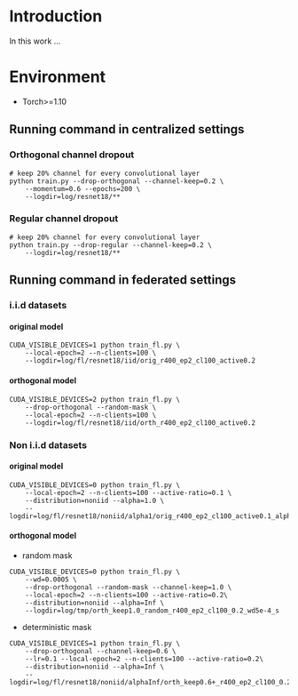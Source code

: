 # Introduction
In this work ...

# Environment
- Torch>=1.10


## Running command in centralized settings

### Orthogonal channel dropout

```shell
# keep 20% channel for every convolutional layer
python train.py --drop-orthogonal --channel-keep=0.2 \
    --momentum=0.6 --epochs=200 \
    --logdir=log/resnet18/**
```


### Regular channel dropout
```shell
# keep 20% channel for every convolutional layer
python train.py --drop-regular --channel-keep=0.2 \
    --logdir=log/resnet18/**
```

## Running command in federated settings

### i.i.d datasets

#### original model

```shell
CUDA_VISIBLE_DEVICES=1 python train_fl.py \
    --local-epoch=2 --n-clients=100 \
    --logdir=log/fl/resnet18/iid/orig_r400_ep2_cl100_active0.2
```

#### orthogonal model
```shell
CUDA_VISIBLE_DEVICES=2 python train_fl.py \
    --drop-orthogonal --random-mask \
    --local-epoch=2 --n-clients=100 \
    --logdir=log/fl/resnet18/iid/orth_r400_ep2_cl100_active0.2
```

### Non i.i.d datasets

#### original model

```shell
CUDA_VISIBLE_DEVICES=0 python train_fl.py \
    --local-epoch=2 --n-clients=100 --active-ratio=0.1 \
    --distribution=noniid --alpha=1.0 \
    --logdir=log/fl/resnet18/noniid/alpha1/orig_r400_ep2_cl100_active0.1_alphaInf
```

#### orthogonal model

- random mask
```shell
CUDA_VISIBLE_DEVICES=0 python train_fl.py \
    --wd=0.0005 \
    --drop-orthogonal --random-mask --channel-keep=1.0 \
    --local-epoch=2 --n-clients=100 --active-ratio=0.2\
    --distribution=noniid --alpha=Inf \
    --logdir=log/tmp/orth_keep1.0_random_r400_ep2_cl100_0.2_wd5e-4_s
```

- deterministic mask
```shell
CUDA_VISIBLE_DEVICES=1 python train_fl.py \
    --drop-orthogonal --channel-keep=0.6 \
    --lr=0.1 --local-epoch=2 --n-clients=100 --active-ratio=0.2\
    --distribution=noniid --alpha=Inf \
    --logdir=log/fl/resnet18/noniid/alphaInf/orth_keep0.6+_r400_ep2_cl100_0.2_aggrUV
```